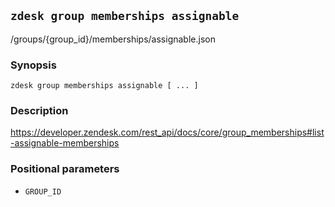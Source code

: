 ## `zdesk group memberships assignable`

/groups/{group_id}/memberships/assignable.json

### Synopsis

    zdesk group memberships assignable [ ... ]

### Description

https://developer.zendesk.com/rest_api/docs/core/group_memberships#list-assignable-memberships

### Positional parameters

* `GROUP_ID`

